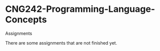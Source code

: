 # CNG242-Programming-Language-Concepts
Assignments

There are some assignments that are not finished yet.
